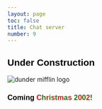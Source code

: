 ```yaml
---
layout: page
toc: false
title: Chat server
number: 9
---
```


<style>
.dunder h2 {
    font-family: arial;
    font-weight: bold;
    color: black;
}

.dunder h3 {
    font-family: arial;
    font-weight: bold;
    color: black;
}

.dunder h3 span:nth-of-type(even){
    color:green;
}

.dunder h3 span:nth-of-type(odd){
    color:red;
}
</style>

<div class="dunder text-center">
<h2>Under Construction</h2>

<img src="{% link assets/under-construction.gif %}" alt="dunder mifflin logo">

<h3>Coming <span>C</span><span>h</span><span>r</span><span>i</span><span>s</span><span>t</span><span>m</span><span>a</span><span>s</span> <span>2</span><span>0</span><span>0</span><span>2</span><span>!</span></h3>

</div>

